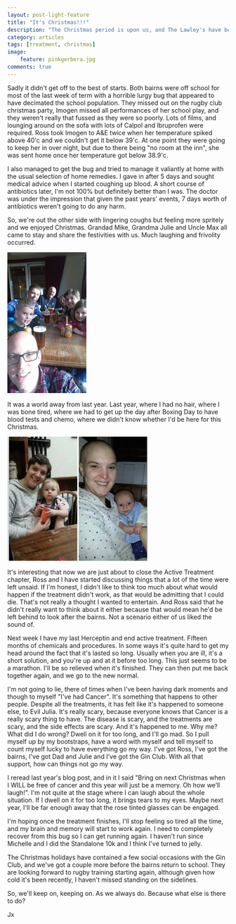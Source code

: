 ```yaml
---
layout: post-light-feature
title: "It's Christmas!!!"
description: "The Christmas period is upon us, and The Lawley's have been enjoying it."
category: articles
tags: [treatment, christmas]
image:
    feature: pinkgerbera.jpg
comments: true
---
```


Sadly it didn't get off to the best of starts.  Both bairns were off school for most of the last week of term with a horrible lurgy bug that appeared to have decimated the school population.  They missed out on the rugby club christmas party, Imogen missed all performances of her school play, and they weren't really that fussed as they were so poorly.  Lots of films, and lounging around on the sofa with lots of Calpol and Ibruprofen were required.  Ross took Imogen to A&E twice when her temperature spiked above 40'c and we couldn't get it below 39'c.  At one point they were going to keep her in over night, but due to there being "no room at the inn", she was sent home once her temperature got below 38.9'c.

I also managed to get the bug and tried to manage it valiantly at home with the usual selection of home remedies.  I gave in after 5 days and sought medical advice when I started coughing up blood.  A short course of antibiotics later, I'm not 100% but definitely better than I was.  The doctor was under the impression that given the past years' events, 7 days worth of antibiotics weren't going to do any harm.

So, we're out the other side with lingering coughs but feeling more spritely and we enjoyed Christmas.  Grandad Mike, Grandma Julie and Uncle Max all came to stay and share the festivities with us.  Much laughing and frivolity occurred.  

<p class="center">
<img src="/images/Christmas2014.jpg" alt="Christmas 2014" style="width: auto;"/>
</p>

It was a world away from last year.  Last year, where I had no hair, where I was bone tired, where we had to get up the day after Boxing Day to have blood tests and chemo, where we didn't know whether I'd be here for this Christmas.  

<p class="center">
<img src="/images/jandjoneyearon.jpg" alt="One Year On" style="width: auto;"/>
</p>

It's interesting that now we are just about to close the Active Treatment chapter, Ross and I have started discussing things that a lot of the time were left unsaid.  If I'm honest, I didn't like to think too much about what would happen if the treatment didn't work, as that would be admitting that I could die.  That's not really a thought I wanted to entertain.  And Ross said that he didn't really want to think about it either because that would mean he'd be left behind to look after the bairns. Not a scenario either of us liked the sound of.

Next week I have my last Herceptin and end active treatment.  Fifteen months of chemicals and procedures.  In some ways it's quite hard to get my head around the fact that it's lasted so long.  Usually when you are ill, it's a short solution, and you're up and at it before too long.  This just seems to be a marathon.  I'll be so relieved when it's finished.  They can then put me back together again, and we go to the new normal.

I'm not going to lie, there of times when I've been having dark moments and though to myself "I've had Cancer".  It's something that happens to other people. Despite all the treatments, it has felt like it's happened to someone else, to Evil Julia.  It's really scary, because everyone knows that Cancer is a really scary thing to have.  The disease is scary, and the treatments are scary, and the side effects are scary.  And it's happened to me.  Why me?  What did I do wrong?  Dwell on it for too long, and I'll go mad. So I pull myself up by my bootstraps, have a word with myself and tell myself to count myself lucky to have everything go my way.  I've got Ross, I've got the bairns, I've got Dad and Julie and I've got the Gin Club.  With all that support, how can things not go my way.

I reread last year's blog post, and in it I said "Bring on next Christmas when I WILL be free of cancer and this year will just be a memory. Oh how we’ll laugh!".  I'm not quite at the stage where I can laugh about the whole situation.  If I dwell on it for too long, it brings tears to my eyes.  Maybe next year, I'll be far enough away that the rose tinted glasses can be engaged.

I'm hoping once the treatment finishes, I'll stop feeling so tired all the time, and my brain and memory will start to work again.  I need to completely recover from this bug so I can get running again.  I haven't run since Michelle and I did the Standalone 10k and I think I've turned to jelly.  

The Christmas holidays have contained a few social occasions with the Gin Club, and we've got a couple more before the bairns return to school.  They are looking forward to rugby training starting again, although given how cold it's been recently, I haven't missed standing on the sidelines.

So, we'll keep on, keeping on.  As we always do.  Because what else is there to do?

Jx
